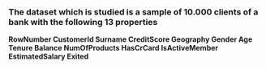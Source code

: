 <h3> The dataset which is studied is a sample of 10.000 clients of a bank with the following 13 properties </h3>
<b> RowNumber <n>
    CustomerId	
    Surname	
    CreditScore	
    Geography	
    Gender	
    Age	
    Tenure	
    Balance	
    NumOfProducts	
    HasCrCard	
    IsActiveMember	
    EstimatedSalary	
    Exited </b>
